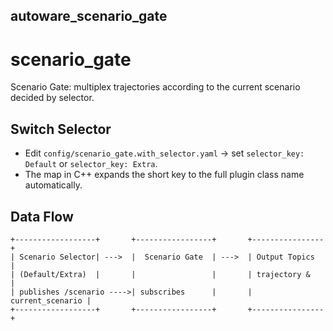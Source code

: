 ## autoware_scenario_gate
# scenario_gate
Scenario Gate: multiplex trajectories according to the current scenario decided by selector.

## Switch Selector
- Edit `config/scenario_gate.with_selector.yaml` → set `selector_key: Default` or `selector_key: Extra`.
- The map in C++ expands the short key to the full plugin class name automatically.

## Data Flow
```text
+------------------+       +-----------------+       +----------------+
| Scenario Selector| --->  |  Scenario Gate  | --->  | Output Topics  |
| (Default/Extra)  |       |                 |       | trajectory &   |
| publishes /scenario ---->| subscribes      |       | current_scenario |
+------------------+       +-----------------+       +----------------+